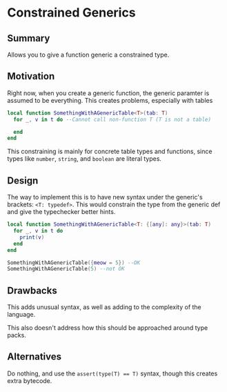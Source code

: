 # Constrained Generics

## Summary

Allows you to give a function generic a constrained type.

## Motivation

Right now, when you create a generic function, the generic paramter is assumed to be everything. This creates problems, especially with tables
```lua
local function SomethingWithAGenericTable<T>(tab: T)
  for _, v in t do --Cannot call non-function T (T is not a table)

  end
end
```

This constraining is mainly for concrete table types and functions, since types like `number`, `string`, and `boolean` are literal types.

## Design

The way to implement this is to have new syntax under the generic's brackets: `<T: typedef>`. This would constrain the type from the generic def and give the typechecker better hints.
```lua
local function SomethingWithAGenericTable<T: {[any]: any}>(tab: T)
  for _, v in t do
    print(v)
  end
end

SomethingWithAGenericTable({meow = 5}) --OK
SomethingWithAGenericTable(5) --not OK
```

## Drawbacks

This adds unusual syntax, as well as adding to the complexity of the language.

This also doesn't address how this should be approached around type packs.

## Alternatives

Do nothing, and use the `assert(type(T) == T)` syntax, though this creates extra bytecode.
